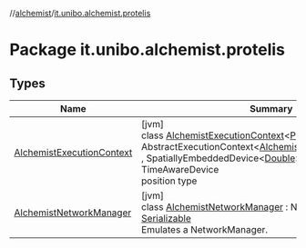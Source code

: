 //[alchemist](../../index.md)/[it.unibo.alchemist.protelis](index.md)

# Package it.unibo.alchemist.protelis

## Types

| Name | Summary |
|---|---|
| [AlchemistExecutionContext](-alchemist-execution-context/index.md) | [jvm]<br>class [AlchemistExecutionContext](-alchemist-execution-context/index.md)<[P](-alchemist-execution-context/index.md) : [Position](../it.unibo.alchemist.model.interfaces/-position/index.md)<[P](../it.unibo.alchemist.model/-protelis-incarnation/index.md)>?> : AbstractExecutionContext<[AlchemistExecutionContext](-alchemist-execution-context/index.md)<[P](../it.unibo.alchemist.model/-protelis-incarnation/index.md)>> , SpatiallyEmbeddedDevice<[Double](https://docs.oracle.com/javase/8/docs/api/java/lang/Double.html)> , LocalizedDevice, TimeAwareDevice<br>position type |
| [AlchemistNetworkManager](-alchemist-network-manager/index.md) | [jvm]<br>class [AlchemistNetworkManager](-alchemist-network-manager/index.md) : NetworkManager, [Serializable](https://docs.oracle.com/javase/8/docs/api/java/io/Serializable.html)<br>Emulates a NetworkManager. |
